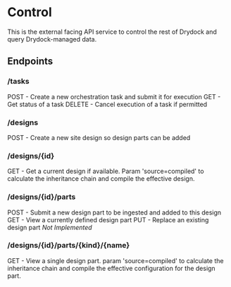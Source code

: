 # Control #

This is the external facing API service to control the rest
of Drydock and query Drydock-managed data.

## Endpoints ##

### /tasks ###

POST - Create a new orchestration task and submit it for execution
GET - Get status of a task
DELETE - Cancel execution of a task if permitted

### /designs ###

POST - Create a new site design so design parts can be added

### /designs/{id}

GET - Get a current design if available. Param 'source=compiled' to calculate the inheritance chain and compile the effective design.

### /designs/{id}/parts

POST - Submit a new design part to be ingested and added to this design
GET - View a currently defined design part
PUT - Replace an existing design part *Not Implemented*

### /designs/{id}/parts/{kind}/{name}

GET - View a single design part. param 'source=compiled' to calculate the inheritance chain and compile the effective configuration for the design part.
